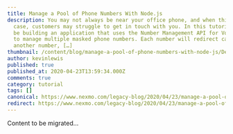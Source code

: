 ```yaml
---
title: Manage a Pool of Phone Numbers With Node.js
description: You may not always be near your office phone, and when this is the
  case, customers may struggle to get in touch with you. In this tutorial, we’ll
  be building an application that uses the Number Management API for Vonage APIs
  to manage multiple masked phone numbers. Each number will redirect calls to
  another number, […]
thumbnail: /content/blog/manage-a-pool-of-phone-numbers-with-node-js/Dev_Numbers_Node-js_1200x600.png
author: kevinlewis
published: true
published_at: 2020-04-23T13:59:34.000Z
comments: true
category: tutorial
tags: []
canonical: https://www.nexmo.com/legacy-blog/2020/04/23/manage-a-pool-of-phone-numbers-with-node-js
redirect: https://www.nexmo.com/legacy-blog/2020/04/23/manage-a-pool-of-phone-numbers-with-node-js
---
```


Content to be migrated...
